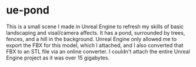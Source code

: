# ue-pond

This is a small scene I made in Unreal Engine to refresh my skills of basic landscaping and visal/camera affects. It has a pond, surrounded by trees, fences, and a hill in the background. Unreal Engine only allowed me to export the FBX for this model, which I attached, and I also converted that FBX to an STL file via an online converter. I couldn't attach the entire Unreal Engine project as it was over 15 gigabytes.
